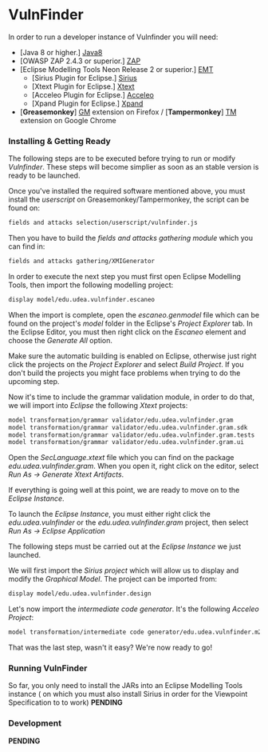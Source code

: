 # VulnFinder
In order to run a developer instance of Vulnfinder you will need:

- [Java 8 or higher.] [Java8]
- [OWASP ZAP 2.4.3 or superior.] [ZAP]
- [Eclipse Modelling Tools Neon Release 2 or superior.] [EMT]
    -  [Sirius Plugin for Eclipse.] [Sirius]
    -  [Xtext Plugin for Eclipse.] [Xtext]
    -  [Acceleo Plugin for Eclipse.] [Acceleo]
    -  [Xpand Plugin for Eclipse.] [Xpand]
- [**Greasemonkey**] [GM] extension on Firefox / [**Tampermonkey**] [TM] extension on Google Chrome

### Installing & Getting Ready
The following steps are to be executed before trying to run or modify *Vulnfinder*. These steps will become simplier as soon as an stable version is ready to be launched.

Once you've installed the required software mentioned above, you must install the *userscript* on Greasemonkey/Tampermonkey, the script can be found on:
```sh
fields and attacks selection/userscript/vulnfinder.js
```
Then you have to build the *fields and attacks gathering module* which you can find in:
```sh
fields and attacks gathering/XMIGenerator
```
In order to execute the next step you must first open Eclipse Modelling Tools, then import the following modelling project:
```sh
display model/edu.udea.vulnfinder.escaneo
```
When the import is complete, open the *escaneo.genmodel* file which can be found on the project's *model* folder in the Eclipse's *Project Explorer* tab. In the Eclipse Editor, you must then right click on the *Escaneo* element and choose the *Generate All* option.

Make sure the automatic building is enabled on Eclipse, otherwise just right click the projects on the *Project Explorer* and select *Build Project*. If you don't build the projects you might face problems when trying to do the upcoming step.

Now it's time to include the grammar validation module, in order to do that, we will import into *Eclipse* the following *Xtext* projects:
```sh
model transformation/grammar validator/edu.udea.vulnfinder.gram
model transformation/grammar validator/edu.udea.vulnfinder.gram.sdk
model transformation/grammar validator/edu.udea.vulnfinder.gram.tests
model transformation/grammar validator/edu.udea.vulnfinder.gram.ui
```

Open the *SecLanguage.xtext* file which you can find on the package *edu.udea.vulnfinder.gram*. When you open it, right click on the editor, select  *Run As -> Generate Xtext Artifacts*.

If everything is going well at this point, we are ready to move on to the *Eclipse Instance*.

To launch the *Eclipse Instance*, you must either right click the *edu.udea.vulnfinder* or the *edu.udea.vulnfinder.gram* project, then select *Run As -> Eclipse Application*

The following steps must be carried out at the *Eclipse Instance* we just launched.

We will first import the *Sirius project* which will allow us to display and modify the *Graphical Model*. The project can be imported from:
```sh
display model/edu.udea.vulnfinder.design
```
Let's now import the *intermediate code generator*. It's the following *Acceleo Project*:
```sh
model transformation/intermediate code generator/edu.udea.vulnfinder.m2t
```
That was the last step, wasn't it easy? We're now ready to go!

### Running VulnFinder

So far, you only need to install the JARs into an Eclipse Modelling Tools instance ( on which you must also install Sirius in order for the Viewpoint Specification to to work)
**PENDING**



### Development

**PENDING**

[//]: # (These are reference links used in the body of this note and get stripped out when the markdown processor does its job. There is no need to format nicely because it shouldn't be seen. Thanks SO - http://stackoverflow.com/questions/4823468/store-comments-in-markdown-syntax)


   [Java8]: <http://www.java.com/en/download>
   [ZAP]: <https://github.com/zaproxy/zaproxy/wiki/Downloads>
   [EMT]: <http://www.eclipse.org/downloads/packages/eclipse-modeling-tools/mars2>
   [Sirius]: <https://eclipse.org/sirius/index.html>
   [Xtext]: <https://eclipse.org/Xtext/>
   [Acceleo]: <https://eclipse.org/acceleo/>
   [Xpand]: <https://eclipse.org/modeling/m2t/?project=xpand>
   [GM]: <https://addons.mozilla.org/es/firefox/addon/greasemonkey/>
   [TM]: <https://tampermonkey.net/>
